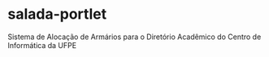salada-portlet
==============

Sistema de Alocação de Armários para o Diretório Acadêmico do Centro de Informática da UFPE
